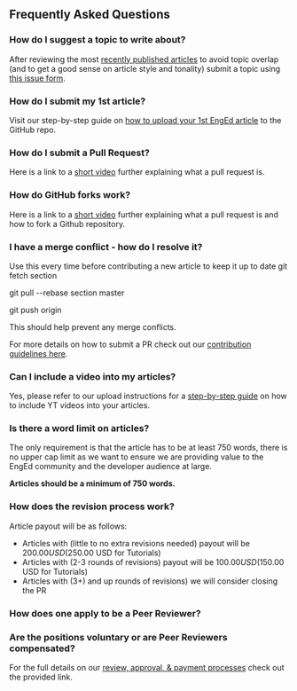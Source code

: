 ## Frequently Asked Questions

### How do I suggest a topic to write about?
After reviewing the most [recently published articles](https://www.section.io/engineering-education/) to avoid topic overlap (and to get a good sense on article style and tonality) submit a topic using [this issue form](https://github.com/section-io/engineering-education/issues/new?assignees=&labels=topic+suggestion&template=enged-content-idea-suggestion.md&title=).

### How do I submit my 1st article?
Visit our step-by-step guide on [how to upload your 1st EngEd article](https://github.com/section-io/engineering-education/blob/master/new_contributors/UPLOAD_INSTRUCTIONS.md#how-to-upload-an-article-for-sections-engineering-education-program) to the GitHub repo.

### How do I submit a Pull Request?
Here is a link to a [short video](https://www.youtube.com/watch?v=nT8KGYVurIU&amp;t=47s) further explaining what a pull request is.

### How do GitHub forks work?
Here is a link to a [short video](https://www.youtube.com/watch?v=nT8KGYVurIU&amp;t=47s) further explaining what a pull request is and how to fork a Github repository.

### I have a merge conflict - how do I resolve it?
Use this every time before contributing a new article to keep it up to date
git fetch section

git pull --rebase section master

git push origin

This should help prevent any merge conflicts.

For more details on how to submit a PR check out our [contribution guidelines here](https://github.com/section-io/engineering-education/blob/master/new_contributors/UPLOAD_INSTRUCTIONS.md#do-this-once).

### Can I include a video into my articles?
Yes, please refer to our upload instructions for a [step-by-step guide](https://github.com/section-io/engineering-education/blob/master/new_contributors/UPLOAD_INSTRUCTIONS.md#including-videos-in-your-articles) on how to include YT videos into your articles.

### Is there a word limit on articles?
The only requirement is that the article has to be at least 750 words, there is no upper cap limit as we want to ensure we are providing value to the EngEd community and the developer audience at large.

**Articles should be a minimum of 750 words.**

### How does the revision process work?
Article payout will be as follows:
- Articles with (little to no extra revisions needed) payout will be $200.00 USD ($250.00 USD for Tutorials)
- Articles with (2-3 rounds of revisions) payout will be $100.00 USD ($150.00 USD for Tutorials)
- Articles with (3+) and up rounds of revisions) we will consider closing the PR

### How does one apply to be a Peer Reviewer?

### Are the positions voluntary or are Peer Reviewers compensated?


For the full details on our [review, approval, & payment processes](https://github.com/section-io/engineering-education/blob/master/new_contributors/CONTRIBUTING.md#review-approval--payment-processes) check out the provided link.

